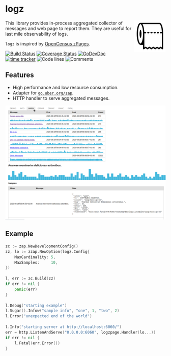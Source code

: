 # logz

<img align="right" width="100px" src="/_examples/logo.png">

This library provides in-process aggregated collector of messages and web page to report them. 
They are useful for last mile observability of logs.

`logz` is inspired by [OpenCensus zPages](https://opencensus.io/zpages/).

[![Build Status](https://github.com/bool64/logz/workflows/test/badge.svg)](https://github.com/bool64/logz/actions?query=branch%3Amaster+workflow%3Atest)
[![Coverage Status](https://codecov.io/gh/bool64/logz/branch/master/graph/badge.svg)](https://codecov.io/gh/bool64/logz)
[![GoDevDoc](https://img.shields.io/badge/dev-doc-00ADD8?logo=go)](https://pkg.go.dev/github.com/bool64/logz)
[![time tracker](https://wakatime.com/badge/github/bool64/logz.svg)](https://wakatime.com/badge/github/bool64/logz)
![Code lines](https://sloc.xyz/github/bool64/logz/?category=code)
![Comments](https://sloc.xyz/github/bool64/logz/?category=comments)

## Features

* High performance and low resource consumption.
* Adapter for [`go.uber.org/zap`](./zzap).
* HTTP handler to serve aggregated messages.

![Screenshot](./_examples/screenshot.png)

## Example

```go
zc := zap.NewDevelopmentConfig()
zz, lo := zzap.NewOption(logz.Config{
    MaxCardinality: 5,
    MaxSamples:     10,
})

l, err := zc.Build(zz)
if err != nil {
    panic(err)
}

l.Debug("starting example")
l.Sugar().Infow("sample info", "one", 1, "two", 2)
l.Error("unexpected end of the world")

l.Info("starting server at http://localhost:6060/")
err = http.ListenAndServe("0.0.0.0:6060", logzpage.Handler(lo...))
if err != nil {
    l.Fatal(err.Error())
}
```
